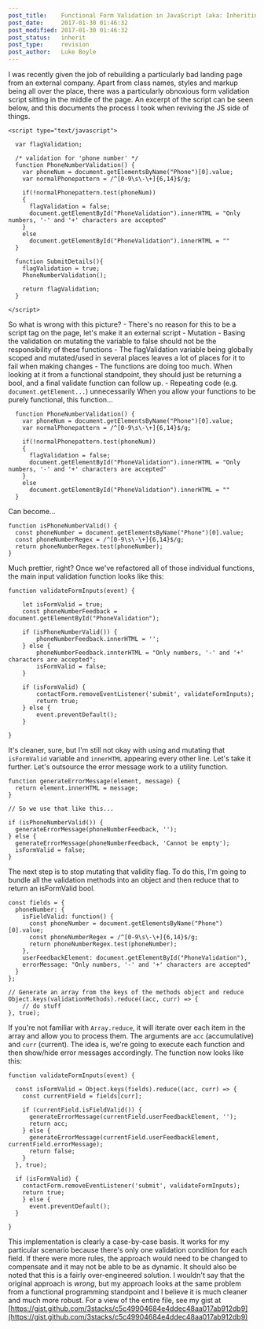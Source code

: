```yaml
---
post_title:    Functional Form Validation in JavaScript (aka: Inheriting bad JavaScript) 
post_date:     2017-01-30 01:46:32                                                       
post_modified: 2017-01-30 01:46:32                                                       
post_status:   inherit                                                                   
post_type:     revision                                                                  
post_author:   Luke Boyle                                                                
---
```


I was recently given the job of rebuilding a particularly bad landing page from an external company. Apart from class names, styles and markup being all over the place, there was a particularly obnoxious form validation script sitting in the middle of the page. An excerpt of the script can be seen below, and this documents the process I took when reviving the JS side of things.

    <script type="text/javascript">

      var flagValidation;

      /* validation for 'phone number' */
      function PhoneNumberValidation() {
        var phoneNum = document.getElementsByName("Phone")[0].value;
        var normalPhonepattern = /^[0-9\s\-\+]{6,14}$/g;

        if(!normalPhonepattern.test(phoneNum))
        {
          flagValidation = false;
          document.getElementById("PhoneValidation").innerHTML = "Only numbers, '-' and '+' characters are accepted"
        }
        else
          document.getElementById("PhoneValidation").innerHTML = ""
      }

      function SubmitDetails(){
        flagValidation = true;
        PhoneNumberValidation();

        return flagValidation;
      }

    </script>

So what is wrong with this picture? - There's no reason for this to be a script tag on the page, let's make it an external script - Mutation - Basing the validation on mutating the variable to false should not be the responsibility of these functions - The flagValidation variable being globally scoped and mutated/used in several places leaves a lot of places for it to fail when making changes - The functions are doing too much. When looking at it from a functional standpoint, they should just be returning a bool, and a final validate function can follow up. - Repeating code (e.g. `document.getElement...`) unnecessarily When you allow your functions to be purely functional, this function...

      function PhoneNumberValidation() {
        var phoneNum = document.getElementsByName("Phone")[0].value;
        var normalPhonepattern = /^[0-9\s\-\+]{6,14}$/g;

        if(!normalPhonepattern.test(phoneNum))
        {
          flagValidation = false;
          document.getElementById("PhoneValidation").innerHTML = "Only numbers, '-' and '+' characters are accepted"
        }
        else
          document.getElementById("PhoneValidation").innerHTML = ""
      }

Can become...

    function isPhoneNumberValid() {
      const phoneNumber = document.getElementsByName("Phone")[0].value;
      const phoneNumberRegex = /^[0-9\s\-\+]{6,14}$/g;
      return phoneNumberRegex.test(phoneNumber);
    }

Much prettier, right? Once we've refactored all of those individual functions, the main input validation function looks like this:

    function validateFormInputs(event) {

        let isFormValid = true;
        const phoneNumberFeedback = document.getElementById("PhoneValidation");

        if (isPhoneNumberValid()) {
            phoneNumberFeedback.innerHTML = '';
        } else {
            phoneNumberFeedback.innterHTML = "Only numbers, '-' and '+' characters are accepted";
            isFormValid = false;
        }

        if (isFormValid) {
            contactForm.removeEventListener('submit', validateFormInputs);
            return true;
        } else {
            event.preventDefault();
        }

    }

It's cleaner, sure, but I'm still not okay with using and mutating that `isFormValid` variable and `innerHTML` appearing every other line. Let's take it further. Let's outsource the error message work to a utility function.

    function generateErrorMessage(element, message) {
      return element.innerHTML = message;
    }

    // So we use that like this...

    if (isPhoneNumberValid()) {
      generateErrorMessage(phoneNumberFeedback, '');
    } else {
      generateErrorMessage(phoneNumberFeedback, 'Cannot be empty');
      isFormValid = false;
    }

The next step is to stop mutating that validity flag. To do this, I'm going to bundle all the validation methods into an object and then reduce that to return an isFormValid bool.

    const fields = {
      phoneNumber: {
        isFieldValid: function() {
          const phoneNumber = document.getElementsByName("Phone")[0].value;
          const phoneNumberRegex = /^[0-9\s\-\+]{6,14}$/g;
          return phoneNumberRegex.test(phoneNumber);
        },
        userFeedbackElement: document.getElementById("PhoneValidation"),
        errorMessage: "Only numbers, '-' and '+' characters are accepted"
      }
    };

    // Generate an array from the keys of the methods object and reduce
    Object.keys(validationMethods).reduce((acc, curr) => {
        // do stuff
    }, true);

If you're not familiar with `Array.reduce`, it will iterate over each item in the array and allow you to process them. The arguments are `acc` (accumulative) and `curr` (current). The idea is, we're going to execute each function and then show/hide error messages accordingly. The function now looks like this:

    function validateFormInputs(event) {

      const isFormValid = Object.keys(fields).reduce((acc, curr) => {
        const currentField = fields[curr];

        if (currentField.isFieldValid()) {
          generateErrorMessage(currentField.userFeedbackElement, '');
          return acc;
        } else {
          generateErrorMessage(currentField.userFeedbackElement, currentField.errorMessage);
          return false;
        }
      }, true);

      if (isFormValid) {
        contactForm.removeEventListener('submit', validateFormInputs);
        return true;
        } else {
          event.preventDefault();
      }

    }

This implementation is clearly a case-by-case basis. It works for my particular scenario because there's only one validation condition for each field. If there were more rules, the approach would need to be changed to compensate and it may not be able to be as dynamic. It should also be noted that this is a fairly over-engineered solution. I wouldn't say that the original approach is _wrong_, but my approach looks at the same problem from a functional programming standpoint and I believe it is much cleaner and much more robust. For a view of the entire file, see my gist at [https://gist.github.com/3stacks/c5c49904684e4ddec48aa017ab912db9](https://gist.github.com/3stacks/c5c49904684e4ddec48aa017ab912db9)
